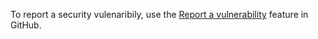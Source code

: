 To report a security vulenaribily, use the [Report a vulnerability](https://github.com/ambitus/racfu/security/advisories/new) feature in GitHub.
